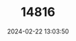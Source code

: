 ---
title: "14816"
category: "Niviventer cremoriventer"
draft: false
date: 2024-02-22 13:03:50
languages:
  English: ["Dark-tailed Tree Rat", "Sundaic Arboreal Niviventer"]
---